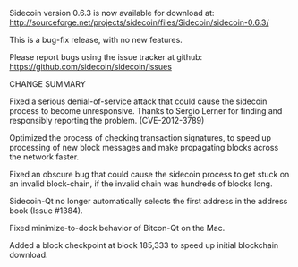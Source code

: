 Sidecoin version 0.6.3 is now available for download at:
  http://sourceforge.net/projects/sidecoin/files/Sidecoin/sidecoin-0.6.3/

This is a bug-fix release, with no new features.

Please report bugs using the issue tracker at github:
  https://github.com/sidecoin/sidecoin/issues

CHANGE SUMMARY

Fixed a serious denial-of-service attack that could cause the
sidecoin process to become unresponsive. Thanks to Sergio Lerner
for finding and responsibly reporting the problem. (CVE-2012-3789)

Optimized the process of checking transaction signatures, to
speed up processing of new block messages and make propagating
blocks across the network faster.

Fixed an obscure bug that could cause the sidecoin process to get
stuck on an invalid block-chain, if the invalid chain was
hundreds of blocks long.

Sidecoin-Qt no longer automatically selects the first address
in the address book (Issue #1384).

Fixed minimize-to-dock behavior of Bitcon-Qt on the Mac.

Added a block checkpoint at block 185,333 to speed up initial
blockchain download.
